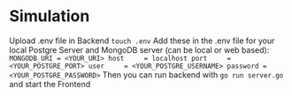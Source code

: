 # Simulation
Upload .env file in Backend
`touch .env`
Add these in the .env file for your local Postgre Server and MongoDB server (can be local or web based):
`
MONGODB_URI = <YOUR_URI>
host     = localhost
port     = <YOUR_POSTGRE_PORT>
user     = <YOUR_POSTGRE_USERNAME>
password = <YOUR_POSTGRE_PASSWORD>
`
Then you can run backend with 
`
go run server.go
`
and start the Frontend

